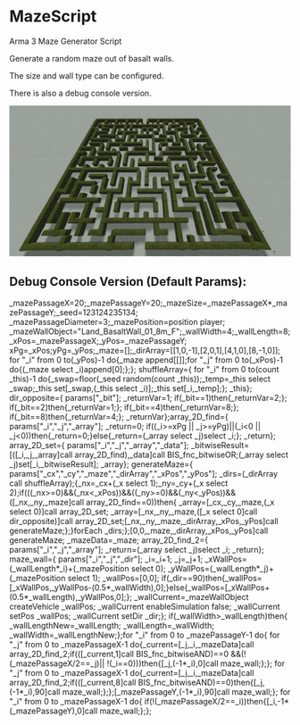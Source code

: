 # MazeScript
Arma 3 Maze Generator Script

Generate a random maze out of basalt walls. 

The size and wall type can be configured.

There is also a debug console version.

![Maze](https://github.com/BlackHat0001/MazeScript/blob/main/image_2021-09-21_112131.png)

## Debug Console Version (Default Params):

_mazePassageX=20;_mazePassageY=20;_mazeSize=_mazePassageX*_mazePassageY;_seed=123124235134; _mazePassageDiameter=3;_mazePosition=position player; _mazeWallObject="Land_BasaltWall_01_8m_F";_wallWidth=4;_wallLength=8; _xPos=_mazePassageX;_yPos=_mazePassageY; xPg=_xPos;yPg=_yPos;_maze=[];_dirArray=[[1,0,-1],[2,0,1],[4,1,0],[8,-1,0]]; for "_i" from 0 to(_yPos)-1 do{_maze append[[]];for "_j" from 0 to(_xPos)-1 do{(_maze select _i)append[0];};}; shuffleArray={ for "_i" from 0 to(count _this)-1 do{_swap=floor(_seed random(count _this));_temp=_this select _swap;_this set[_swap,(_this select _i)];_this set[_i,_temp];}; _this}; dir_opposite={ params["_bit"]; _returnVar=1; if(_bit==1)then{_returnVar=2;}; if(_bit==2)then{_returnVar=1;}; if(_bit==4)then{_returnVar=8;}; if(_bit==8)then{_returnVar=4;}; _returnVar};array_2D_find={ params["_i","_j","_array"]; _return=0; if((_i>=xPg || _j>=yPg)||(_i<0 || _j<0))then{_return=0;}else{_return=(_array select _j)select _i;}; _return}; array_2D_set={ params["_i","_j","_array","_data"]; _bitwiseResult=[([_i,_j,_array]call array_2D_find),_data]call BIS_fnc_bitwiseOR;(_array select _j)set[_i,_bitwiseResult]; _array}; generateMaze={ params["_cx","_cy","_maze","_dirArray","_xPos","_yPos"]; _dirs=(_dirArray call shuffleArray);{_nx=_cx+(_x select 1);_ny=_cy+(_x select 2);if(((_nx>=0)&&(_nx<_xPos))&&((_ny>=0)&&(_ny<_yPos))&&([_nx,_ny,_maze]call array_2D_find==0))then{ _array=[_cx,_cy,_maze,(_x select 0)]call array_2D_set; _array=[_nx,_ny,_maze,([_x select 0]call dir_opposite)]call array_2D_set;[_nx,_ny,_maze,_dirArray,_xPos,_yPos]call generateMaze;};}forEach _dirs;};[0,0,_maze,_dirArray,_xPos,_yPos]call generateMaze; _mazeData=_maze; array_2D_find_2={ params["_i","_j","_array"]; _return=(_array select _j)select _i; _return}; maze_wall={ params["_i","_j","_dir"]; _i=_i+1; _j=_j+1; _xWallPos=(_wallLength*_i)+(_mazePosition select 0); _yWallPos=(_wallLength*_j)+(_mazePosition select 1); _wallPos=[0,0]; if(_dir==90)then{_wallPos=[_xWallPos,_yWallPos-(0.5*_wallWidth),0];}else{_wallPos=[_xWallPos+(0.5*_wallLength),_yWallPos,0];}; _wallCurrent=_mazeWallObject createVehicle _wallPos; _wallCurrent enableSimulation false; _wallCurrent setPos _wallPos; _wallCurrent setDir _dir;}; if(_wallWidth>_wallLength)then{ _wallLengthNew=_wallLength; _wallLength=_wallWidth; _wallWidth=_wallLengthNew;};for "_i" from 0 to _mazePassageY-1 do{ for "_j" from 0 to _mazePassageX-1 do{_current=[_j,_i,_mazeData]call array_2D_find_2;if(([_current,1]call BIS_fnc_bitwiseAND)==0 &&(!(_mazePassageX/2==_j)|| !(_i==0)))then{[_j,(-1*_i),0]call maze_wall;};}; for "_j" from 0 to _mazePassageX-1 do{_current=[_j,_i,_mazeData]call array_2D_find_2;if(([_current,8]call BIS_fnc_bitwiseAND)==0)then{[_j,(-1*_i),90]call maze_wall;};};[_mazePassageY,(-1*_i),90]call maze_wall;}; for "_i" from 0 to _mazePassageX-1 do{ if(!(_mazePassageX/2==_i))then{[_i,-1*(_mazePassageY),0]call maze_wall;};};
